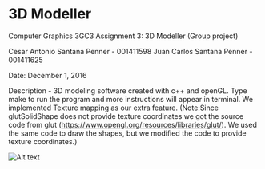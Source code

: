 # 3D Modeller
Computer Graphics 3GC3 Assignment 3: 3D Modeller (Group project)

Cesar Antonio Santana Penner - 001411598
Juan Carlos Santana Penner - 001411625

Date: December 1, 2016

Description - 3D modeling software created with c++ and openGL. Type make to run the program and more instructions will appear in terminal. We implemented Texture mapping as our extra feature. (Note:Since glutSolidShape does not provide texture coordinates we got the source code from glut (https://www.opengl.org/resources/libraries/glut/). We used the same code to draw the shapes, but we modified the code to provide texture coordinates.) 
	

![Alt text](/blob/master/mainImage.png?raw=true "Final Product") 

